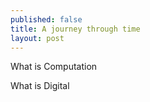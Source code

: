 ```yaml
---
published: false
title: A journey through time
layout: post
---
```

What is Computation

What is Digital

